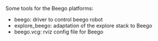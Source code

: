 Some tools for the Beego platforms:

- beego: driver to control beego robot
- explore_beego: adaptation of the explore stack to Beego
- beego.vcg: rviz config file for Beego